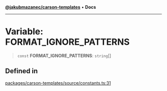[**@jakubmazanec/carson-templates**](../README.md) • **Docs**

---

# Variable: FORMAT_IGNORE_PATTERNS

> `const` **FORMAT_IGNORE_PATTERNS**: `string`[]

## Defined in

[packages/carson-templates/source/constants.ts:31](https://github.com/jakubmazanec/tools/blob/1c4f0471e4ca7ee64c14124101a8ac795175e9bf/packages/carson-templates/source/constants.ts#L31)
